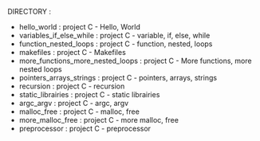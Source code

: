 DIRECTORY :
 
- hello_world : project C - Hello, World
- variables_if_else_while : project C - variable, if, else, while
- function_nested_loops : project C - function, nested, loops
- makefiles : project C - Makefiles
- more_functions_more_nested_loops : project C - More functions, more nested loops
- pointers_arrays_strings : project C - pointers, arrays, strings
- recursion : project C - recursion
- static_librairies : project C - static librairies
- argc_argv : project C - argc, argv
- malloc_free : project C - malloc, free
- more_malloc_free : project C - more malloc, free
- preprocessor : project C - preprocessor
